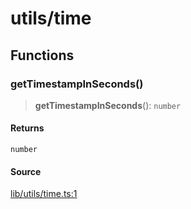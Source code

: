 # utils/time

## Functions

### getTimestampInSeconds()

> **getTimestampInSeconds**(): `number`

#### Returns

`number`

#### Source

[lib/utils/time.ts:1](https://github.com/PufferFinance/puffer-sdk/blob/43e7f367787f799b5da601ce6770851b1c19ba86/lib/utils/time.ts#L1)
